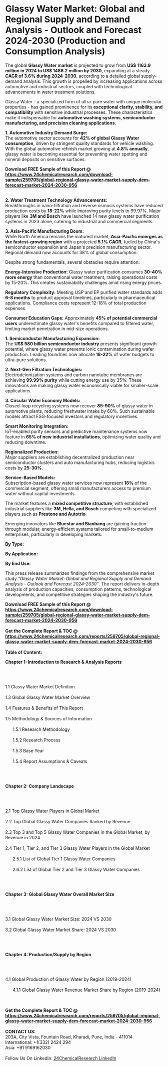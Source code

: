 <h1>Glassy Water Market: Global and Regional Supply and Demand Analysis - Outlook and Forecast 2024-2030 (Production and Consumption Analysis)</h1><p>The global <strong>Glassy Water market</strong> is projected to grow from <strong>US$ 1163.9 million in 2024 to US$ 1486.2 million by 2030</strong>, expanding at a steady <strong>CAGR of 3.6% during 2024-2030</strong>, according to a detailed global supply-demand analysis. This growth is propelled by increasing applications across automotive and industrial sectors, coupled with technological advancements in water treatment solutions.</p><p>Glassy Water - a specialized form of ultra-pure water with unique molecular properties - has gained prominence for its <strong>exceptional clarity, stability, and compatibility</strong> with sensitive industrial processes. These characteristics make it indispensable for <strong>automotive washing systems, semiconductor manufacturing, and precision cleaning applications</strong>.</p><p><strong>1. Automotive Industry Demand Surge:</strong><br>
The automotive sector accounts for <strong>42% of global Glassy Water consumption</strong>, driven by stringent quality standards for vehicle washing. With the global automotive refinish market growing at <strong>4.8% annually</strong>, glassy water is becoming essential for preventing water spotting and mineral deposits on sensitive surfaces.</p><div><b>Download FREE Sample of this Report @ 
            <a href="https://www.24chemicalresearch.com/download-sample/259705/global-regional-glassy-water-market-supply-dem-forecast-market-2024-2030-956">
            https://www.24chemicalresearch.com/download-sample/259705/global-regional-glassy-water-market-supply-dem-forecast-market-2024-2030-956</a></b></div><br><p><strong>2. Water Treatment Technology Advancements:</strong><br>
Breakthroughs in nano-filtration and reverse osmosis systems have reduced production costs by <strong>18-22%</strong> while improving purity levels to 99.97%. Major players like <strong>3M and Bosch</strong> have launched 14 new glassy water purification systems in 2023 alone, catering to industrial and commercial segments.</p><p><strong>3. Asia-Pacific Manufacturing Boom:</strong><br>
While North America remains the maturest market, <strong>Asia-Pacific emerges as the fastest-growing region</strong> with a projected <strong>5.1% CAGR</strong>, fueled by China's semiconductor expansion and Japan's precision manufacturing sector. Regional demand now accounts for 38% of global consumption.</p><p>Despite strong fundamentals, several obstacles require attention:</p><p><strong>Energy-Intensive Production:</strong> Glassy water purification consumes <strong>30-40% more energy</strong> than conventional water treatment, raising operational costs by 15-20%. This creates sustainability challenges amid rising energy prices.</p><p><strong>Regulatory Complexity:</strong> Meeting USP and EP purified water standards adds <strong>6-8 months</strong> to product approval timelines, particularly in pharmaceutical applications. Compliance costs represent 12-18% of total production expenses.</p><p><strong>Consumer Education Gaps:</strong> Approximately <strong>45% of potential commercial users</strong> underestimate glassy water's benefits compared to filtered water, limiting market penetration in mid-size operations.</p><p><strong>1. Semiconductor Manufacturing Expansion:</strong><br>
The <strong>US$ 580 billion semiconductor industry</strong> presents significant growth potential, where glassy water prevents ionic contamination during wafer production. Leading foundries now allocate <strong>18-22%</strong> of water budgets to ultra-pure solutions.</p><p><strong>2. Next-Gen Filtration Technologies:</strong><br>
Electrodeionization systems and carbon nanotube membranes are achieving <strong>99.99% purity</strong> while cutting energy use by 35%. These innovations are making glassy water economically viable for smaller-scale applications.</p><p><strong>3. Circular Water Economy Models:</strong><br>
Closed-loop recycling systems now recover <strong>85-90%</strong> of glassy water in automotive plants, reducing freshwater intake by 60%. Such sustainable models attract ESG-focused investors and regulatory incentives.</p><p><strong>Smart Monitoring Integration:</strong><br>
	IoT-enabled purity sensors and predictive maintenance systems now feature in <strong>65% of new industrial installations</strong>, optimizing water quality and reducing downtime.</p><p><strong>Regionalized Production:</strong><br>
	Major suppliers are establishing decentralized production near semiconductor clusters and auto manufacturing hubs, reducing logistics costs by <strong>25-30%</strong>.</p><p><strong>Service-Based Models:</strong><br>
	Subscription-based glassy water services now represent <strong>18%</strong> of the commercial segment, offering small manufacturers access to premium water without capital investments.</p><p>The market features a <strong>mixed competitive structure</strong>, with established industrial suppliers like <strong>3M, Hella, and Bosch</strong> competing with specialized players such as <strong>Prestone and Autotrio</strong>.</p><p>Emerging innovators like <strong>Bluestar and Biaobang</strong> are gaining traction through modular, energy-efficient systems tailored for small-to-medium enterprises, particularly in developing markets.</p><p><strong>By Type:</strong></p><p><strong>By Application:</strong></p><p><strong>By End Use:</strong></p><p>This press release summarizes findings from the comprehensive market study <em>"Glassy Water Market: Global and Regional Supply and Demand Analysis - Outlook and Forecast 2024-2030"</em>. The report delivers in-depth analysis of production capacities, consumption patterns, technological developments, and competitive strategies shaping the industry's future.</p><div><b>Download FREE Sample of this Report @ 
            <a href="https://www.24chemicalresearch.com/download-sample/259705/global-regional-glassy-water-market-supply-dem-forecast-market-2024-2030-956">
            https://www.24chemicalresearch.com/download-sample/259705/global-regional-glassy-water-market-supply-dem-forecast-market-2024-2030-956</a></b></div><br><div><b>Get the Complete Report & TOC @ 
            <a href="https://www.24chemicalresearch.com/reports/259705/global-regional-glassy-water-market-supply-dem-forecast-market-2024-2030-956">
            https://www.24chemicalresearch.com/reports/259705/global-regional-glassy-water-market-supply-dem-forecast-market-2024-2030-956</a></b></div><br>
            <b>Table of Content:</b><p><p><strong>Chapter 1: Introduction to Research &amp; Analysis Reports</strong></p><br />
<br />
<p>1.1 Glassy Water Market Definition<br /><br />
1.3 Global Glassy Water Market Overview<br /><br />
1.4 Features &amp; Benefits of This Report<br /><br />
1.5 Methodology &amp; Sources of Information<br /><br />
&nbsp;&nbsp;&nbsp;&nbsp;&nbsp; 1.5.1 Research Methodology<br /><br />
&nbsp;&nbsp;&nbsp;&nbsp;&nbsp; 1.5.2 Research Process<br /><br />
&nbsp;&nbsp;&nbsp;&nbsp;&nbsp; 1.5.3 Base Year<br /><br />
&nbsp;&nbsp;&nbsp;&nbsp;&nbsp; 1.5.4 Report Assumptions &amp; Caveats</p><br />
<br />
<p><strong>Chapter 2: Company Landscape</strong></p><br />
<br />
<p>2.1 Top Glassy Water Players in Global Market<br /><br />
2.2 Top Global Glassy Water Companies Ranked by Revenue<br /><br />
2.3 Top 3 and Top 5 Glassy Water Companies in the Global Market, by Revenue in 2024<br /><br />
2.4 Tier 1, Tier 2, and Tier 3 Glassy Water Players in the Global Market<br /><br />
&nbsp;&nbsp;&nbsp;&nbsp;&nbsp; 2.5.1 List of Global Tier 1 Glassy Water Companies<br /><br />
&nbsp;&nbsp;&nbsp;&nbsp;&nbsp; 2.6.2 List of Global Tier 2 and Tier 3 Glassy Water Companies</p><br />
<br />
<p><strong>Chapter 3: Global Glassy Water Overall Market Size</strong></p><br />
<br />
<p>3.1 Global Glassy Water Market Size: 2024 VS 2030<br /><br />
3.2 Global Glassy Water Market Share: 2024 VS 2030</p><br />
<br />
<p><strong>Chapter 4: Production/Supply by Region</strong></p><br />
<br />
<p>4.1 Global Production of Glassy Water by Region (2019-2024)<br /><br />
&nbsp;&nbsp;&nbsp;&nbsp;&nbsp; 4.1.1 Global Glassy Water Revenue Market Share by Region (2019-2024)<br /><br />
&nbsp;&nbsp;&nbsp;</p><div><b>Get the Complete Report & TOC @ 
            <a href="https://www.24chemicalresearch.com/reports/259705/global-regional-glassy-water-market-supply-dem-forecast-market-2024-2030-956">
            https://www.24chemicalresearch.com/reports/259705/global-regional-glassy-water-market-supply-dem-forecast-market-2024-2030-956</a></b></div><br><b>CONTACT US:</b><br>
            203A, City Vista, Fountain Road, Kharadi, Pune, India - 411014<br>
            International: +1(332) 2424 294<br>
            Asia: +91 9169162030 <br><br>
            Follow Us On LinkedIn: <a href="https://www.linkedin.com/company/24chemicalresearch/">24ChemicalResearch LinkedIn</a>